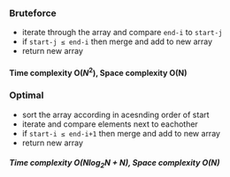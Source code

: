 ### Bruteforce
* iterate through the array and compare <code>end-i</code> to <code>start-j</code>
* if <code>start-j &le; end-i</code> then merge and add to new array
* return new array

#### Time complexity O($N^2$), Space complexity O(N)

### Optimal
* sort the array according in acesnding order of start
* iterate and compare elements next to eachother
* if <code>start-i &le; end-i+1</code> then merge and add to new array
* return new array

##### Time complexity O($Nlog{_2}{N} + N$), Space complexity O(N)
